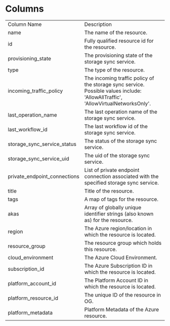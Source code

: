 # Columns  

<table>
	<tr><td>Column Name</td><td>Description</td></tr>
	<tr><td>name</td><td>The name of the resource.</td></tr>
	<tr><td>id</td><td>Fully qualified resource id for the resource.</td></tr>
	<tr><td>provisioning_state</td><td>The provisioning state of the storage sync service.</td></tr>
	<tr><td>type</td><td>The type of the resource.</td></tr>
	<tr><td>incoming_traffic_policy</td><td>The incoming traffic policy of the storage sync service. Possible values include: &#39;AllowAllTraffic&#39;, &#39;AllowVirtualNetworksOnly&#39;.</td></tr>
	<tr><td>last_operation_name</td><td>The last operation name of the storage sync service.</td></tr>
	<tr><td>last_workflow_id</td><td>The last workflow id of the storage sync service.</td></tr>
	<tr><td>storage_sync_service_status</td><td>The status of the storage sync service.</td></tr>
	<tr><td>storage_sync_service_uid</td><td>The uid of the storage sync service.</td></tr>
	<tr><td>private_endpoint_connections</td><td>List of private endpoint connection associated with the specified storage sync service.</td></tr>
	<tr><td>title</td><td>Title of the resource.</td></tr>
	<tr><td>tags</td><td>A map of tags for the resource.</td></tr>
	<tr><td>akas</td><td>Array of globally unique identifier strings (also known as) for the resource.</td></tr>
	<tr><td>region</td><td>The Azure region/location in which the resource is located.</td></tr>
	<tr><td>resource_group</td><td>The resource group which holds this resource.</td></tr>
	<tr><td>cloud_environment</td><td>The Azure Cloud Environment.</td></tr>
	<tr><td>subscription_id</td><td>The Azure Subscription ID in which the resource is located.</td></tr>
	<tr><td>platform_account_id</td><td>The Platform Account ID in which the resource is located.</td></tr>
	<tr><td>platform_resource_id</td><td>The unique ID of the resource in OG.</td></tr>
	<tr><td>platform_metadata</td><td>Platform Metadata of the Azure resource.</td></tr>
</table>